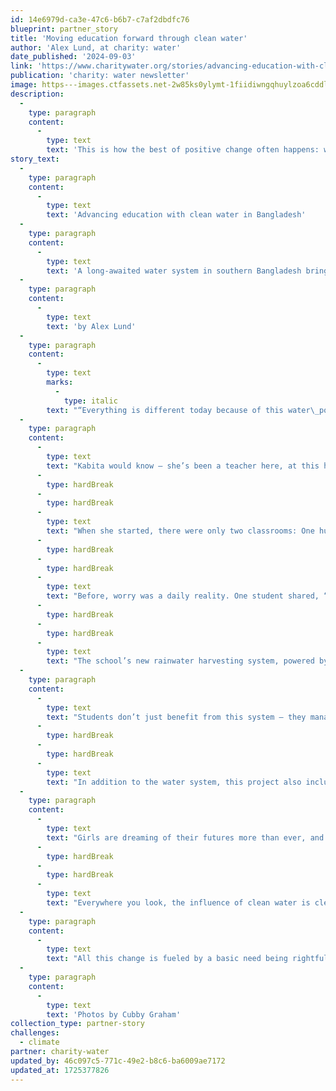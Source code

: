 ```yaml
---
id: 14e6979d-ca3e-47c6-b6b7-c7af2dbdfc76
blueprint: partner_story
title: 'Moving education forward through clean water'
author: 'Alex Lund, at charity: water'
date_published: '2024-09-03'
link: 'https://www.charitywater.org/stories/advancing-education-with-clean-water-in-bangladesh?utm_source=mass-us&utm_medium=email&utm_campaign=good-news&utm_content=sept_2024'
publication: 'charity: water newsletter'
image: https---images.ctfassets.net-2w85ks0ylymt-1fiidiwngqhuylzoa6cddl-8ed006ddee3bfabafd79a9b3b38269b2-bangladesh_2024_cg-2470.jpg.jpeg
description:
  -
    type: paragraph
    content:
      -
        type: text
        text: 'This is how the best of positive change often happens: with expansive and  unpredictable result from changes at the core... '
story_text:
  -
    type: paragraph
    content:
      -
        type: text
        text: 'Advancing education with clean water in Bangladesh'
  -
    type: paragraph
    content:
      -
        type: text
        text: 'A long-awaited water system in southern Bangladesh brings better health and more time to students'
  -
    type: paragraph
    content:
      -
        type: text
        text: 'by Alex Lund'
  -
    type: paragraph
    content:
      -
        type: text
        marks:
          -
            type: italic
        text: "“Everything is different today because of this water\_point.” — Kabita"
  -
    type: paragraph
    content:
      -
        type: text
        text: "Kabita would know — she’s been a teacher here, at this high school in southern Bangladesh, for 32\_years. "
      -
        type: hardBreak
      -
        type: hardBreak
      -
        type: text
        text: "When she started, there were only two classrooms: One hut, and one tin shed. They were filled with 200 students, mostly boys. But today, 375 students (mostly girls!) and 12 teachers call this school home. And thanks to a new rainwater harvesting system funded by supporters like you, they no longer have to worry about where their water will come from each\_day."
      -
        type: hardBreak
      -
        type: hardBreak
      -
        type: text
        text: "Before, worry was a daily reality. One student shared, “We were afraid of drinking water. We would boil it and use purifying tablets, but we’d still get sick two to three times a\_month.”"
      -
        type: hardBreak
      -
        type: hardBreak
      -
        type: text
        text: "The school’s new rainwater harvesting system, powered by solar energy, pumps clean water through a network of pipes. With the promise of clean water, education, not illness, can stay at the\_forefront."
  -
    type: paragraph
    content:
      -
        type: text
        text: "Students don’t just benefit from this system — they manage it, too. The Student Cabinet, an elected group of students, oversees the water project, practicing leadership and responsibility while boosting their\_confidence."
      -
        type: hardBreak
      -
        type: hardBreak
      -
        type: text
        text: "In addition to the water system, this project also included new restrooms. For girls, who make up two-thirds of the student body, this is especially important. Menstrual health is often considered taboo, leading some girls to leave school or even drop out when they get their periods. But now, with clean water and private facilities, they can stay in school all day. One student told us, “Now, I believe the female students will achieve everything they want to achieve in\_life.”"
  -
    type: paragraph
    content:
      -
        type: text
        text: "Girls are dreaming of their futures more than ever, and Kabita is watching this forward progress happen in real time. “Women empowerment is going forward. Girls are doing the work. That’s why we’re going forward. The development of our country depends on if we’re strong enough to uphold our\_position.”"
      -
        type: hardBreak
      -
        type: hardBreak
      -
        type: text
        text: "Everywhere you look, the influence of clean water is clear. Students refilling water bottles. Recess packed with laughter. Full classrooms. Bathrooms in their rightful role as a safe place for students to gather and\_gossip."
  -
    type: paragraph
    content:
      -
        type: text
        text: "All this change is fueled by a basic need being rightfully met. And that’s all thanks to\_you."
  -
    type: paragraph
    content:
      -
        type: text
        text: 'Photos by Cubby Graham'
collection_type: partner-story
challenges:
  - climate
partner: charity-water
updated_by: 46c097c5-771c-49e2-b8c6-ba6009ae7172
updated_at: 1725377826
---
```

